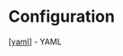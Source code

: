 # Configuration

[[yaml]] - YAML

[//begin]: # "Autogenerated link references for markdown compatibility"
[yaml]: ../../../../../../../../../c:/Users/jacob/source/repos/my-brain/personal/tech/configuration/yaml/yaml "YAML"
[//end]: # "Autogenerated link references"